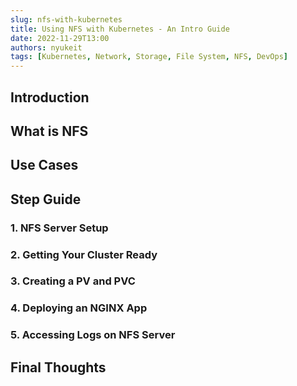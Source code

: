 ```yaml
---
slug: nfs-with-kubernetes
title: Using NFS with Kubernetes - An Intro Guide
date: 2022-11-29T13:00
authors: nyukeit
tags: [Kubernetes, Network, Storage, File System, NFS, DevOps]
---
```


## Introduction

## What is NFS

## Use Cases

## Step Guide

### 1. NFS Server Setup

### 2. Getting Your Cluster Ready

### 3. Creating a PV and PVC

### 4. Deploying an NGINX App

### 5. Accessing Logs on NFS Server

## Final Thoughts


